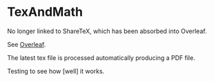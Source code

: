 # TexAndMath
No longer linked to ShareTeX, which has been absorbed into Overleaf.

See [Overleaf](http://www.overleaf.com).

The latest tex file is processed automatically producing a PDF file.

Testing to see how [well] it works.


